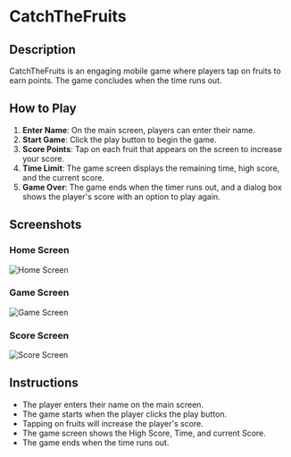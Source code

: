 # CatchTheFruits

## Description
CatchTheFruits is an engaging mobile game where players tap on fruits to earn points. The game concludes when the time runs out.

## How to Play
1. **Enter Name**: On the main screen, players can enter their name.
2. **Start Game**: Click the play button to begin the game.
3. **Score Points**: Tap on each fruit that appears on the screen to increase your score.
4. **Time Limit**: The game screen displays the remaining time, high score, and the current score.
5. **Game Over**: The game ends when the timer runs out, and a dialog box shows the player's score with an option to play again.

## Screenshots
### Home Screen
![Home Screen](ss/HomeScreen.png)

### Game Screen
![Game Screen](ss/Game.png)

### Score Screen
![Score Screen](ss/Score.png)

## Instructions
- The player enters their name on the main screen.
- The game starts when the player clicks the play button.
- Tapping on fruits will increase the player's score.
- The game screen shows the High Score, Time, and current Score.
- The game ends when the time runs out.
